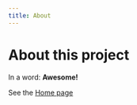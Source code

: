 ```yaml
---
title: About
---
```


# About this project

In a word: **Awesome!**

See the [Home page](PurerTest/README.md)
